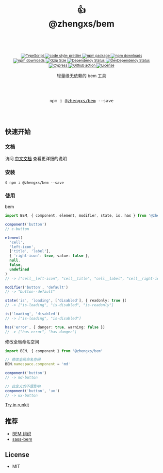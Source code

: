 <div align="center">
  <h1>
   <br/>
    <br/>
    👍
    <br />
    @zhengxs/bem
    <br />
    <br />
  </h1>
  <sup>
    <br />
    <br />
    <a href="https://www.typescriptlang.org">
      <img src="https://img.shields.io/badge/lang-typescript-informational?style=flat" alt="TypeScript" />
    </a>
    <a href="https://github.com/prettier/prettier">
      <img src="https://img.shields.io/badge/code_style-prettier-ff69b4.svg?style=flat-square" alt="code style: prettier" />
    </a>
    <a href="https://www.npmjs.com/package/@zhengxs/bem">
      <img src="https://img.shields.io/npm/v/@zhengxs/bem.svg" alt="npm package" />
    </a>
    <a href="https://www.npmjs.com/package/@zhengxs/bem">
      <img src="https://img.shields.io/npm/dt/@zhengxs/bem.svg" alt="npm downloads" />
    </a>
    <a href="https://www.npmjs.com/package/@zhengxs/bem">
      <img src="https://img.shields.io/npm/dm/@zhengxs/bem.svg" alt="npm downloads" />
    </a>
    <a href="https://unpkg.com/@zhengxs/bem/dist/bem.min.js">
      <img src="https://img.badgesize.io/https:/unpkg.com/@zhengxs/bem/dist/bem.min.js?compression=gzip&style=flat" alt="Gzip Size" />
    </a>
    <a href="https://david-dm.org/zhengxs2018/bem?type=dev">
      <img src="https://david-dm.org/zhengxs2018/bem.svg" alt="Dependency Status" />
    </a>
    <a href="https://david-dm.org/zhengxs2018/bem?type=dev">
      <img src="https://david-dm.org/zhengxs2018/bem/dev-status.svg" alt="DevDependency Status" />
    </a>
    <a href="https://dashboard.cypress.io/projects/pj64uz/runs">
      <img src="https://img.shields.io/endpoint?url=https://dashboard.cypress.io/badge/simple/pj64uz/main&style=flat&logo=cypress" alt="Cypress" />
    </a>
    <a href="https://github.com/zhengxs2018/bem/actions/workflows/tests.yaml">
      <img src="https://github.com/zhengxs2018/bem/actions/workflows/tests.yaml/badge.svg" alt="Github action" />
    </a>
    <a href="https://circleci.com/gh/streamich/@zhengxs/bem">
      <img src="https://img.shields.io/npm/l/@zhengxs/bem.svg?style=flat-square" alt="License" />
    </a>
    <br />
    <br />
  </sup>
  <div>轻量级无依赖的 bem 工具</div>
  <br />
  <br />
  <br />
  <pre>npm i <a href="https://www.npmjs.com/package/@zhengxs/bem">@zhengxs/bem</a> --save</pre>
  <br />
  <br />
</div>

## 快速开始

### 文档

访问 [中文文档](https://zhengxs2018.github.io/bem/) 查看更详细的说明

### 安装

```shell
$ npm i @zhengxs/bem --save
```

### 使用

bem

```ts
import BEM, { component, element, modifier, state, is, has } from '@zhengxs/bem'

component('button')
// c-button

element(
  'cell',
  'left-icon',
  ['title', 'label'],
  { 'right-icon': true, value: false },
  null,
  false,
  undefined
)
// -> ["cell__left-icon", "cell__title", "cell__label", "cell__right-icon"]

modifier('button', 'default')
// -> "button--default"

state('is', 'loading', ['disabled'], { readonly: true })
// -> ["is-loading", "is-disabled", "is-readonly"]

is('loading', 'disabled')
// -> ["is-loading", "is-disabled"]

has('error', { danger: true, warning: false })
// -> ["has-error", "has-danger"]
```

修改全局命名空间

```ts
import BEM, { component } from '@zhengxs/bem'

// 修改全局命名空间
BEM.namespace.component = 'md'

component('button')
// -> md-button

// 自定义的不受影响
component('button', 'ux')
// -> ux-button
```

[Try in runkit](https://npm.runkit.com/@zhengxs/bem)

## 推荐

- [BEM 组织](https://github.com/bem)
- [sass-bem](https://github.com/zgabievi/sass-bem)

## License

- MIT
